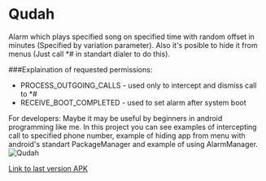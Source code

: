 Qudah
=====
Alarm which plays specified song on specified time with random offset in minutes (Specified by variation parameter).
Also it's posible to hide it from menus (Just call *# in standart dialer to do this).

###Explaination of requested permissions:
- PROCESS_OUTGOING_CALLS - used only to intercept and dismiss call to *#
- RECEIVE_BOOT_COMPLETED - used to set alarm after system boot

For developers: Maybe it may be useful by beginners in android programming like me.
In this project you can see examples of intercepting call to specified phone number, 
example of hiding app from menu with android's standart PackageManager and example
of using AlarmManager.
![Qudah](https://dl.dropboxusercontent.com/u/87419207/apk/Qudah_screenshot.png "Qudah random alarm")

[Link to last version APK](https://db.tt/mWLbQo8u "Qudah random alarm")

